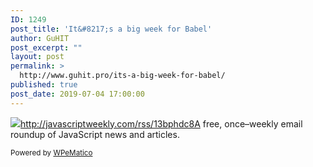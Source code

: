 ```yaml
---
ID: 1249
post_title: 'It&#8217;s a big week for Babel'
author: GuHIT
post_excerpt: ""
layout: post
permalink: >
  http://www.guhit.pro/its-a-big-week-for-babel/
published: true
post_date: 2019-07-04 17:00:00
---
```

<img class="wpe_imgrss" src="https://res.cloudinary.com/cpress/image/upload/w_1280,e_sharpen:60/v1562339727/nhinzzexfpp44zd0u5uf.jpg">http://javascriptweekly.com/rss/13bphdc8A free, once&ndash;weekly email roundup of JavaScript news and articles.<p class="wpematico_credit"><small>Powered by <a href="http://www.wpematico.com" target="_blank">WPeMatico</a></small></p>